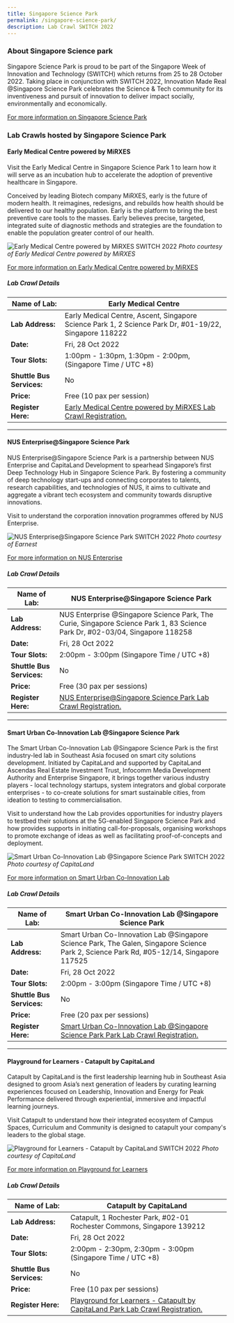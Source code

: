 ```yaml
---
title: Singapore Science Park
permalink: /singapore-science-park/
description: Lab Crawl SWITCH 2022
---
```

### **About Singapore Science park** 
  
Singapore Science Park is proud to be part of the Singapore Week of Innovation and Technology (SWITCH) which returns from 25 to 28 October 2022. Taking place in conjunction with SWITCH 2022, Innovation Made Real @Singapore Science Park celebrates the Science & Tech community for its inventiveness and pursuit of innovation to deliver impact socially, environmentally and economically.

[For more information on Singapore Science Park ](https://www.innovationmadereal.sg/)

### **Lab Crawls hosted by Singapore Science Park**

#### **Early Medical Centre powered by MiRXES**

Visit the Early Medical Centre in Singapore Science Park 1 to learn how it will serve as an incubation hub to accelerate the adoption of preventive healthcare in Singapore.  
  
Conceived by leading Biotech company MiRXES, early is the future of modern health. It reimagines, redesigns, and rebuilds how health should be delivered to our healthy population. Early is the platform to bring the best preventive care tools to the masses. Early believes precise, targeted, integrated suite of diagnostic methods and strategies are the foundation to enable the population greater control of our health.

![Early Medical Centre powered by MiRXES SWITCH 2022](/images/early.jpg)
*Photo courtesy of Early Medical Centre powered by MiRXES*

[For more information on Early Medical Centre powered by MiRXES](https://mirxes.com/early-health/)

##### **Lab Crawl Details**

| **Name of Lab:** | Early Medical Centre |
| -------- | -------- |
| **Lab Address:** | Early Medical Centre, Ascent, Singapore Science Park 1, 2 Science Park Dr, #01-19/22, Singapore 118222 |
|**Date:** | Fri, 28 Oct 2022 |
|**Tour Slots:** | 1:00pm - 1:30pm, 1:30pm - 2:00pm, (Singapore Time / UTC +8) |
|**Shuttle Bus Services:** | No |
|**Price:** | Free (10 pax per session) |
|**Register Here:** | [Early Medical Centre powered by MiRXES Lab Crawl Registration.](https://docs.google.com/forms/d/e/1FAIpQLSe4D13Tp1G9vRhatcpNDfOvR6howur8V_cP4J3vUa0dEFPqBQ/viewform) |
***

#### **NUS Enterprise@Singapore Science Park**

NUS Enterprise@Singapore Science Park is a partnership between NUS Enterprise and CapitaLand Development to spearhead Singapore’s first Deep Technology Hub in Singapore Science Park. By fostering a community of deep technology start-ups and connecting corporates to talents, research capabilities, and technologies of NUS, it aims to cultivate and aggregate a vibrant tech ecosystem and community towards disruptive innovations.  
  
Visit to understand the corporation innovation programmes offered by NUS Enterprise.

![NUS Enterprise@Singapore Science Park SWITCH 2022](/images/NUS%20Enterprise@Singapore%20Science%20Park.jpg)
*Photo courtesy of Earnest*

[For more information on NUS Enterprise](https://enterprise.nus.edu.sg/supporting-entrepreneurs/nus-startup-runway/nus-enterprise-singapore-science-park/)

##### **Lab Crawl Details**

| **Name of Lab:** | NUS Enterprise@Singapore Science Park |
| -------- | -------- |
| **Lab Address:** | NUS Enterprise @Singapore Science Park, The Curie, Singapore Science Park 1, 83 Science Park Dr, #02-03/04, Singapore 118258 |
|**Date:** | Fri, 28 Oct 2022 |
|**Tour Slots:** | 2:00pm - 3:00pm (Singapore Time / UTC +8) |
|**Shuttle Bus Services:** | No |
|**Price:** | Free (30 pax per sessions) |
|**Register Here:** | [NUS Enterprise@Singapore Science Park Lab Crawl Registration.](https://docs.google.com/forms/d/e/1FAIpQLSe4D13Tp1G9vRhatcpNDfOvR6howur8V_cP4J3vUa0dEFPqBQ/viewform) |
***

#### **Smart Urban Co-Innovation Lab @Singapore Science Park**

The Smart Urban Co-Innovation Lab @Singapore Science Park is the first industry-led lab in Southeast Asia focused on smart city solutions development. Initiated by CapitaLand and supported by CapitaLand Ascendas Real Estate Investment Trust, Infocomm Media Development Authority and Enterprise Singapore, it brings together various industry players - local technology startups, system integrators and global corporate enterprises - to co-create solutions for smart sustainable cities, from ideation to testing to commercialisation.  
  
Visit to understand how the Lab provides opportunities for industry players to testbed their solutions at the 5G-enabled Singapore Science Park and how provides supports in initiating call-for-proposals, organising workshops to promote exchange of ideas as well as facilitating proof-of-concepts and deployment.

![Smart Urban Co-Innovation Lab @Singapore Science Park SWITCH 2022](/images/Smart%20Urban%20Co-Innovation%20Lab%20@Singapore%20Science%20Park.png)
*Photo courtesy of CapitaLand*

[For more information on Smart Urban Co-Innovation Lab](https://smartlab.expert/)

##### **Lab Crawl Details**

| **Name of Lab:** | Smart Urban Co-Innovation Lab @Singapore Science Park |
| -------- | -------- |
| **Lab Address:** | Smart Urban Co-Innovation Lab @Singapore Science Park, The Galen, Singapore Science Park 2, Science Park Rd, #05-12/14, Singapore 117525 |
|**Date:** | Fri, 28 Oct 2022 |
|**Tour Slots:** | 2:00pm - 3:00pm (Singapore Time / UTC +8) |
|**Shuttle Bus Services:** | No |
|**Price:** | Free (20 pax per sessions) |
|**Register Here:** | [Smart Urban Co-Innovation Lab @Singapore Science Park Park Lab Crawl Registration.](https://docs.google.com/forms/d/e/1FAIpQLSe4D13Tp1G9vRhatcpNDfOvR6howur8V_cP4J3vUa0dEFPqBQ/viewform) |
***

#### **Playground for Learners - Catapult by CapitaLand**

Catapult by CapitaLand is the first leadership learning hub in Southeast Asia designed to groom Asia’s next generation of leaders by curating learning experiences focused on Leadership, Innovation and Energy for Peak Performance delivered through experiential, immersive and impactful learning journeys.  
  
Visit Catapult to understand how their integrated ecosystem of Campus Spaces, Curriculum and Community is designed to catapult your company's leaders to the global stage.

![Playground for Learners - Catapult by CapitaLand SWITCH 2022](/images/Playground%20for%20Learners%20-%20Catapult%20by%20CapitaLand.png)
*Photo courtesy of CapitaLand*

[For more information on Playground for Learners](https://www.capitaland.com/sg/en/lease/flexible-spaces/catapult.html)

##### **Lab Crawl Details**

| **Name of Lab:** | Catapult by CapitaLand |
| -------- | -------- |
| **Lab Address:** | Catapult, 1 Rochester Park, #02-01 Rochester Commons, Singapore 139212 |
|**Date:** | Fri, 28 Oct 2022 |
|**Tour Slots:** | 2:00pm - 2:30pm, 2:30pm - 3:00pm (Singapore Time / UTC +8) |
|**Shuttle Bus Services:** | No |
|**Price:** | Free (10 pax per sessions) |
|**Register Here:** | [Playground for Learners - Catapult by CapitaLand Park Lab Crawl Registration.](https://docs.google.com/forms/d/e/1FAIpQLSe4D13Tp1G9vRhatcpNDfOvR6howur8V_cP4J3vUa0dEFPqBQ/viewform) |